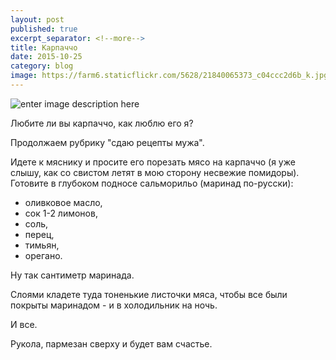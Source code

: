 ```yaml
---
layout: post
published: true
excerpt_separator: <!--more-->
title: Карпаччо
date: 2015-10-25
category: blog
image: https://farm6.staticflickr.com/5628/21840065373_c04ccc2d6b_k.jpg
---
```


![enter image description here](https://farm6.staticflickr.com/5628/21840065373_c04ccc2d6b_k.jpg)

Любите ли вы карпаччо, как люблю его я?

Продолжаем рубрику "сдаю рецепты мужа".
 
Идете к мяснику и просите его порезать мясо на карпаччо (я уже слышу, как со свистом летят в мою сторону несвежие помидоры). Готовите в глубоком подносе сальморильо (маринад по-русски): 

 - оливковое масло, 
 - сок 1-2 лимонов,
 - соль,
 - перец,
 - тимьян,
 - орегано.
 
Ну так сантиметр маринада. 

Слоями кладете туда тоненькие листочки мяса, чтобы все были покрыты маринадом - и в холодильник на ночь.
 
И все.
 
Рукола, пармезан сверху и будет вам счастье. 

